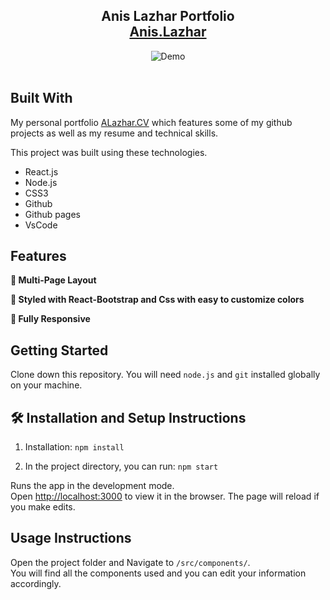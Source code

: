 <h2 align="center">
  Anis Lazhar Portfolio <br/>
  <a href="https://anislazhar.github.io/myportfolio/#/" target="_blank">Anis.Lazhar</a>
</h2>
<div align="center">
  <img alt="Demo" src="./src/Assets/Screenshot 2024-08-01 at 20.18.01.png" />
</div>

<br/>

## Built With

My personal portfolio <a href="https://anislazhar.github.io/myportfolio/#/" target="_blank">ALazhar.CV</a> which features some of my github projects as well as my resume and technical skills.<br/>

This project was built using these technologies.

- React.js
- Node.js
- CSS3
- Github
- Github pages
- VsCode

## Features

**📖 Multi-Page Layout**

**🎨 Styled with React-Bootstrap and Css with easy to customize colors**

**📱 Fully Responsive**

## Getting Started

Clone down this repository. You will need `node.js` and `git` installed globally on your machine.

## 🛠 Installation and Setup Instructions

1. Installation: `npm install`

2. In the project directory, you can run: `npm start`

Runs the app in the development mode.\
Open [http://localhost:3000](http://localhost:3000) to view it in the browser.
The page will reload if you make edits.

## Usage Instructions

Open the project folder and Navigate to `/src/components/`. <br/>
You will find all the components used and you can edit your information accordingly.
